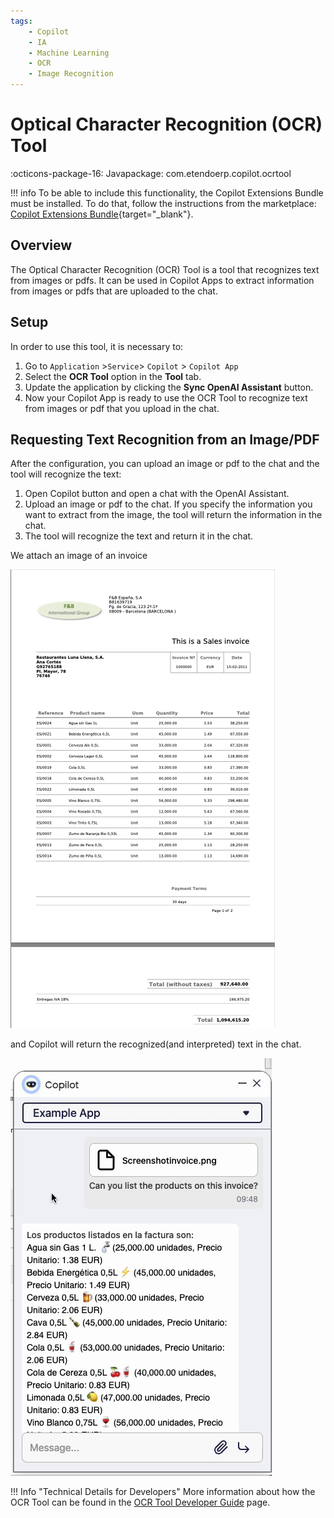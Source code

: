 ```yaml
---
tags:
    - Copilot
    - IA
    - Machine Learning
    - OCR
    - Image Recognition
---
```


# Optical Character Recognition (OCR) Tool

:octicons-package-16: Javapackage: com.etendoerp.copilot.ocrtool

!!! info
    To be able to include this functionality, the Copilot Extensions Bundle must be installed. To do that, follow the instructions from the marketplace: [Copilot Extensions Bundle](https://marketplace.etendo.cloud/#/product-details?module=82C5DA1B57884611ABA8F025619D4C05){target="\_blank"}. 
    
## Overview

The Optical Character Recognition (OCR) Tool is a tool that recognizes text from images or pdfs. It can be used in Copilot Apps to extract information from images or pdfs that are uploaded to the chat.

## Setup

In order to use this tool, it is necessary to:

1. Go to `Application` >`Service`> `Copilot` > `Copilot App`
2. Select the **OCR Tool** option in the **Tool** tab.
3. Update the application by clicking the **Sync OpenAI Assistant** button.
4. Now your Copilot App is ready to use the OCR Tool to recognize text from images or pdf that you upload in the chat.

## Requesting Text Recognition from an Image/PDF

After the configuration, you can upload an image or pdf to the chat and the tool will recognize the text:
    
1. Open Copilot button and open a chat with the OpenAI Assistant.
2. Upload an image or pdf to the chat. If you specify the information you want to extract from the image, the tool will return the information in the chat.
3. The tool will recognize the text and return it in the chat.

We attach an image of an invoice

![](../../../assets/developer-guide/etendo-copilot/available-tools/ocr-tool.png)

and Copilot will return the recognized(and interpreted) text in the chat.

![](../../../assets/developer-guide/etendo-copilot/available-tools/ocr-tool.gif)

!!! Info "Technical Details for Developers"
    More information about how the OCR Tool can be found in the [OCR Tool Developer Guide](../../../developer-guide/etendo-copilot/available-tools/ocr-tool.md) page.
